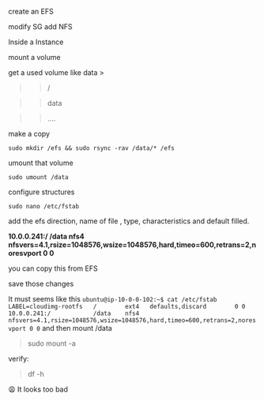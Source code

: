  create an EFS
 
 modify SG add NFS 
 
 Inside a Instance

mount a volume

get a used volume like data >
>>/

>> data

>> ....

make a  copy 

``sudo mkdir /efs && sudo rsync -rav /data/* /efs``

umount that volume

``sudo umount /data``

configure structures

``sudo nano /etc/fstab`` 

add the efs direction, name of file , type, characteristics and default filled.

__10.0.0.241:/            /data    nfs4   nfsvers=4.1,rsize=1048576,wsize=1048576,hard,timeo=600,retrans=2,noresvport 0 0__

you can copy this from EFS

save those changes

It must seems like this
``
ubuntu@ip-10-0-0-102:~$ cat /etc/fstab 
LABEL=cloudimg-rootfs   /        ext4   defaults,discard        0 0
10.0.0.241:/            /data    nfs4   nfsvers=4.1,rsize=1048576,wsize=1048576,hard,timeo=600,retrans=2,noresvport 0 0
``
and then mount /data

> sudo mount -a

verify:

> df -h

😩 It looks too bad

